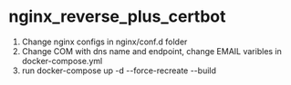# nginx_reverse_plus_certbot

1) Change nginx configs in nginx/conf.d folder
2) Change COM with dns name and endpoint, change EMAIL varibles in docker-compose.yml
3) run docker-compose up -d --force-recreate --build
